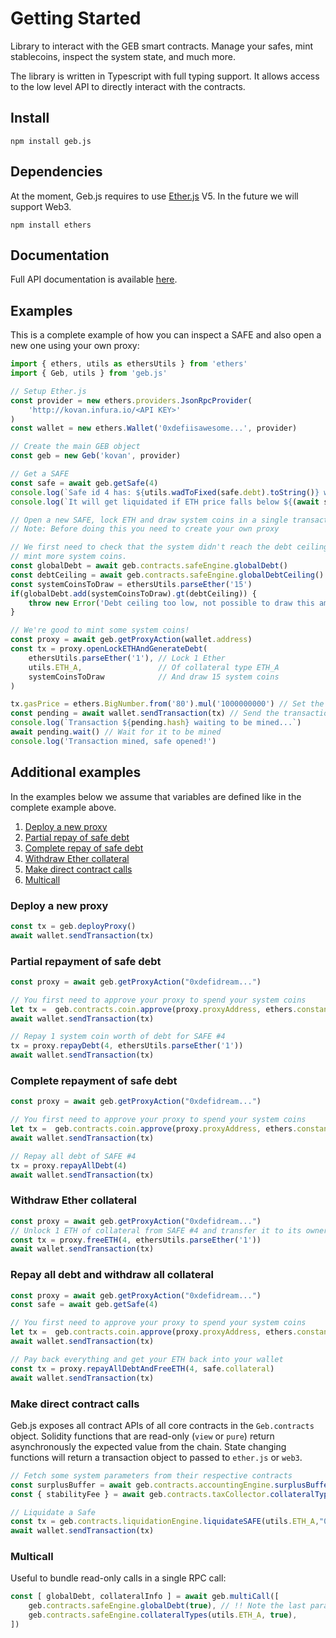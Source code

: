 # Getting Started

Library to interact with the GEB smart contracts. Manage your safes, mint stablecoins, inspect the system state, and much more.

The library is written in Typescript with full typing support. It allows access to the low level API to directly interact with the contracts.

## Install

```text
npm install geb.js
```

## Dependencies

At the moment, Geb.js requires to use [Ether.js](https://www.npmjs.com/package/ethers) V5. In the future we will support Web3.

```text
npm install ethers
```

## Documentation

Full API documentation is available [here](/geb-js/getting-started).

## Examples

This is a complete example of how you can inspect a SAFE and also open a new one using your own proxy:

```typescript
import { ethers, utils as ethersUtils } from 'ethers'
import { Geb, utils } from 'geb.js'

// Setup Ether.js
const provider = new ethers.providers.JsonRpcProvider(
    'http://kovan.infura.io/<API KEY>'
)
const wallet = new ethers.Wallet('0xdefiisawesome...', provider)

// Create the main GEB object
const geb = new Geb('kovan', provider)

// Get a SAFE
const safe = await geb.getSafe(4)
console.log(`Safe id 4 has: ${utils.wadToFixed(safe.debt).toString()} worth of debt.`)
console.log(`It will get liquidated if ETH price falls below ${(await safe.liquidationPrice())?.toString()} USD.`)

// Open a new SAFE, lock ETH and draw system coins in a single transaction using a proxy
// Note: Before doing this you need to create your own proxy

// We first need to check that the system didn't reach the debt ceiling so that we can
// mint more system coins.
const globalDebt = await geb.contracts.safeEngine.globalDebt()
const debtCeiling = await geb.contracts.safeEngine.globalDebtCeiling()
const systemCoinsToDraw = ethersUtils.parseEther('15')
if(globalDebt.add(systemCoinsToDraw).gt(debtCeiling)) {
    throw new Error('Debt ceiling too low, not possible to draw this amount of system coins.')
}

// We're good to mint some system coins! 
const proxy = await geb.getProxyAction(wallet.address)
const tx = proxy.openLockETHAndGenerateDebt(
    ethersUtils.parseEther('1'), // Lock 1 Ether
    utils.ETH_A,                 // Of collateral type ETH_A
    systemCoinsToDraw            // And draw 15 system coins
)

tx.gasPrice = ethers.BigNumber.from('80').mul('1000000000') // Set the gas price to 80 Gwei
const pending = await wallet.sendTransaction(tx) // Send the transaction
console.log(`Transaction ${pending.hash} waiting to be mined...`)
await pending.wait() // Wait for it to be mined
console.log('Transaction mined, safe opened!')
```

## Additional examples

In the examples below we assume that variables are defined like in the complete example above.

1. [Deploy a new proxy](getting-started.md#deploy-a-new-proxy)
2. [Partial repay of safe debt](getting-started.md#partial-repay-of-safe-debt)
3. [Complete repay of safe debt](getting-started.md#complete-repay-of-safe-debt)
4. [Withdraw Ether collateral](getting-started.md#withdraw-ether-collateral)
5. [Make direct contract calls](getting-started.md#make-direct-contract-calls)
6. [Multicall](getting-started.md#Multicall)

### Deploy a new proxy

```typescript
const tx = geb.deployProxy()
await wallet.sendTransaction(tx)
```

### Partial repayment of safe debt

```typescript
const proxy = await geb.getProxyAction("0xdefidream...")

// You first need to approve your proxy to spend your system coins
let tx =  geb.contracts.coin.approve(proxy.proxyAddress, ethers.constants.MaxUint256)
await wallet.sendTransaction(tx)

// Repay 1 system coin worth of debt for SAFE #4
tx = proxy.repayDebt(4, ethersUtils.parseEther('1'))
await wallet.sendTransaction(tx)
```

### Complete repayment of safe debt

```typescript
const proxy = await geb.getProxyAction("0xdefidream...")

// You first need to approve your proxy to spend your system coins
let tx =  geb.contracts.coin.approve(proxy.proxyAddress, ethers.constants.MaxUint256)
await wallet.sendTransaction(tx)

// Repay all debt of SAFE #4
tx = proxy.repayAllDebt(4)
await wallet.sendTransaction(tx)
```

### Withdraw Ether collateral

```typescript
const proxy = await geb.getProxyAction("0xdefidream...")
// Unlock 1 ETH of collateral from SAFE #4 and transfer it to its owner 
const tx = proxy.freeETH(4, ethersUtils.parseEther('1'))
await wallet.sendTransaction(tx)
```

### Repay all debt and withdraw all collateral

```typescript
const proxy = await geb.getProxyAction("0xdefidream...")
const safe = await geb.getSafe(4)

// You first need to approve your proxy to spend your system coins
let tx =  geb.contracts.coin.approve(proxy.proxyAddress, ethers.constants.MaxUint256)
await wallet.sendTransaction(tx)

// Pay back everything and get your ETH back into your wallet
const tx = proxy.repayAllDebtAndFreeETH(4, safe.collateral)
await wallet.sendTransaction(tx)
```

### Make direct contract calls

Geb.js exposes all contract APIs of all core contracts in the `Geb.contracts` object. Solidity functions that are read-only \(`view` or `pure`\) return asynchronously the expected value from the chain. State changing functions will return a transaction object to passed to `ether.js` or `web3`.

```typescript
// Fetch some system parameters from their respective contracts
const surplusBuffer = await geb.contracts.accountingEngine.surplusBuffer()
const { stabilityFee } = await geb.contracts.taxCollector.collateralTypes(utils.ETH_A)

// Liquidate a Safe
const tx = geb.contracts.liquidationEngine.liquidateSAFE(utils.ETH_A,"0xdefidream...");
await wallet.sendTransaction(tx)
```

### Multicall

Useful to bundle read-only calls in a single RPC call:

```typescript
const [ globalDebt, collateralInfo ] = await geb.multiCall([
    geb.contracts.safeEngine.globalDebt(true), // !! Note the last parameter set to true.
    geb.contracts.safeEngine.collateralTypes(utils.ETH_A, true),
])
```

